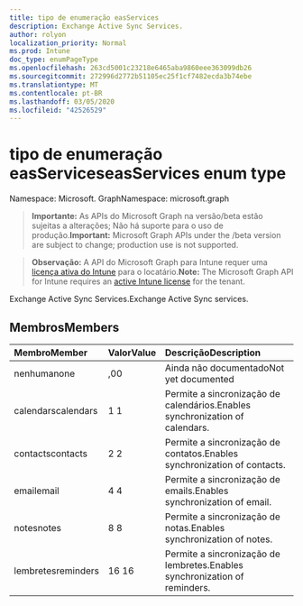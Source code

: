 ```yaml
---
title: tipo de enumeração easServices
description: Exchange Active Sync Services.
author: rolyon
localization_priority: Normal
ms.prod: Intune
doc_type: enumPageType
ms.openlocfilehash: 263cd5001c23218e6465aba9860eee363099db26
ms.sourcegitcommit: 272996d2772b51105ec25f1cf7482ecda3b74ebe
ms.translationtype: MT
ms.contentlocale: pt-BR
ms.lasthandoff: 03/05/2020
ms.locfileid: "42526529"
---
```

# <a name="easservices-enum-type"></a><span data-ttu-id="fbcfa-103">tipo de enumeração easServices</span><span class="sxs-lookup"><span data-stu-id="fbcfa-103">easServices enum type</span></span>

<span data-ttu-id="fbcfa-104">Namespace: Microsoft. Graph</span><span class="sxs-lookup"><span data-stu-id="fbcfa-104">Namespace: microsoft.graph</span></span>

> <span data-ttu-id="fbcfa-105">**Importante:** As APIs do Microsoft Graph na versão/beta estão sujeitas a alterações; Não há suporte para o uso de produção.</span><span class="sxs-lookup"><span data-stu-id="fbcfa-105">**Important:** Microsoft Graph APIs under the /beta version are subject to change; production use is not supported.</span></span>

> <span data-ttu-id="fbcfa-106">**Observação:** A API do Microsoft Graph para Intune requer uma [licença ativa do Intune](https://go.microsoft.com/fwlink/?linkid=839381) para o locatário.</span><span class="sxs-lookup"><span data-stu-id="fbcfa-106">**Note:** The Microsoft Graph API for Intune requires an [active Intune license](https://go.microsoft.com/fwlink/?linkid=839381) for the tenant.</span></span>

<span data-ttu-id="fbcfa-107">Exchange Active Sync Services.</span><span class="sxs-lookup"><span data-stu-id="fbcfa-107">Exchange Active Sync services.</span></span>

## <a name="members"></a><span data-ttu-id="fbcfa-108">Membros</span><span class="sxs-lookup"><span data-stu-id="fbcfa-108">Members</span></span>
|<span data-ttu-id="fbcfa-109">Membro</span><span class="sxs-lookup"><span data-stu-id="fbcfa-109">Member</span></span>|<span data-ttu-id="fbcfa-110">Valor</span><span class="sxs-lookup"><span data-stu-id="fbcfa-110">Value</span></span>|<span data-ttu-id="fbcfa-111">Descrição</span><span class="sxs-lookup"><span data-stu-id="fbcfa-111">Description</span></span>|
|:---|:---|:---|
|<span data-ttu-id="fbcfa-112">nenhuma</span><span class="sxs-lookup"><span data-stu-id="fbcfa-112">none</span></span>|<span data-ttu-id="fbcfa-113">,0</span><span class="sxs-lookup"><span data-stu-id="fbcfa-113">0</span></span>|<span data-ttu-id="fbcfa-114">Ainda não documentado</span><span class="sxs-lookup"><span data-stu-id="fbcfa-114">Not yet documented</span></span>|
|<span data-ttu-id="fbcfa-115">calendars</span><span class="sxs-lookup"><span data-stu-id="fbcfa-115">calendars</span></span>|<span data-ttu-id="fbcfa-116">1 </span><span class="sxs-lookup"><span data-stu-id="fbcfa-116">1</span></span>|<span data-ttu-id="fbcfa-117">Permite a sincronização de calendários.</span><span class="sxs-lookup"><span data-stu-id="fbcfa-117">Enables synchronization of calendars.</span></span>|
|<span data-ttu-id="fbcfa-118">contacts</span><span class="sxs-lookup"><span data-stu-id="fbcfa-118">contacts</span></span>|<span data-ttu-id="fbcfa-119">2 </span><span class="sxs-lookup"><span data-stu-id="fbcfa-119">2</span></span>|<span data-ttu-id="fbcfa-120">Permite a sincronização de contatos.</span><span class="sxs-lookup"><span data-stu-id="fbcfa-120">Enables synchronization of contacts.</span></span>|
|<span data-ttu-id="fbcfa-121">email</span><span class="sxs-lookup"><span data-stu-id="fbcfa-121">email</span></span>|<span data-ttu-id="fbcfa-122">4 </span><span class="sxs-lookup"><span data-stu-id="fbcfa-122">4</span></span>|<span data-ttu-id="fbcfa-123">Permite a sincronização de emails.</span><span class="sxs-lookup"><span data-stu-id="fbcfa-123">Enables synchronization of email.</span></span>|
|<span data-ttu-id="fbcfa-124">notes</span><span class="sxs-lookup"><span data-stu-id="fbcfa-124">notes</span></span>|<span data-ttu-id="fbcfa-125">8 </span><span class="sxs-lookup"><span data-stu-id="fbcfa-125">8</span></span>|<span data-ttu-id="fbcfa-126">Permite a sincronização de notas.</span><span class="sxs-lookup"><span data-stu-id="fbcfa-126">Enables synchronization of notes.</span></span>|
|<span data-ttu-id="fbcfa-127">lembretes</span><span class="sxs-lookup"><span data-stu-id="fbcfa-127">reminders</span></span>|<span data-ttu-id="fbcfa-128">16 </span><span class="sxs-lookup"><span data-stu-id="fbcfa-128">16</span></span>|<span data-ttu-id="fbcfa-129">Permite a sincronização de lembretes.</span><span class="sxs-lookup"><span data-stu-id="fbcfa-129">Enables synchronization of reminders.</span></span>|



